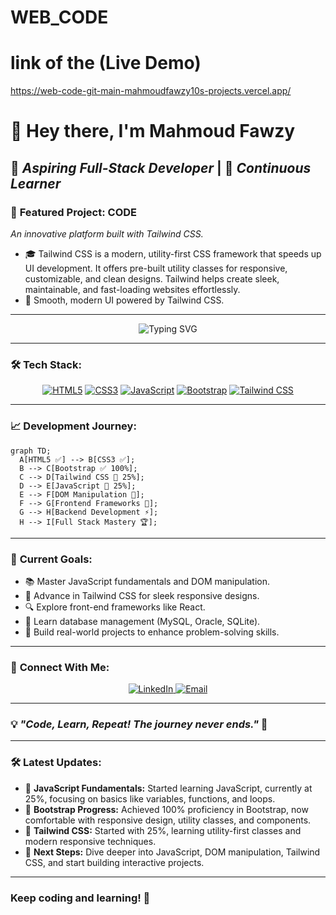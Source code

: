 # WEB_CODE 
# link of the (Live Demo) 
https://web-code-git-main-mahmoudfawzy10s-projects.vercel.app/
# 👋 Hey there, I'm **Mahmoud Fawzy**

## 🚀 *Aspiring Full-Stack Developer* | 🎯 *Continuous Learner*

### 📅 **Featured Project: CODE**

*An innovative platform built with Tailwind CSS.*

- 🎓 Tailwind CSS is a modern, utility-first CSS framework that speeds up UI development.
      It offers pre-built utility classes for responsive, customizable, and clean designs.
     Tailwind helps create sleek, maintainable, and fast-loading websites effortlessly.
- 🔄 Smooth, modern UI powered by Tailwind CSS.

---

<div align="center">
  <img src="https://readme-typing-svg.demolab.com?font=Fira+Code&size=24&pause=1000&color=00BFFF&center=true&vCenter=true&width=435&lines=Hello+World!;Aspiring+Full-Stack+Developer;Coding+My+Way+to+Mastery!" alt="Typing SVG" />
</div>

---

### 🛠️ **Tech Stack:**

<div align="center">
  
  [![HTML5](https://img.shields.io/badge/HTML5-100%25-E34F26?style=for-the-badge&logo=html5&logoColor=white)](https://developer.mozilla.org/en-US/docs/Web/HTML)
  [![CSS3](https://img.shields.io/badge/CSS3-100%25-1572B6?style=for-the-badge&logo=css3&logoColor=white)](https://developer.mozilla.org/en-US/docs/Web/CSS)
  [![JavaScript](https://img.shields.io/badge/JavaScript-25%25-F7DF1E?style=for-the-badge&logo=javascript&logoColor=black)](https://developer.mozilla.org/en-US/docs/Web/JavaScript)
  [![Bootstrap](https://img.shields.io/badge/Bootstrap-100%25-7952B3?style=for-the-badge&logo=bootstrap&logoColor=white)](https://getbootstrap.com/)
  [![Tailwind CSS](https://img.shields.io/badge/Tailwind%20CSS-25%25-38BDF8?style=for-the-badge&logo=tailwind-css&logoColor=white)](https://tailwindcss.com/)

</div>

---

### 📈 **Development Journey:**

```mermaid
graph TD;
  A[HTML5 ✅] --> B[CSS3 ✅];
  B --> C[Bootstrap ✅ 100%];
  C --> D[Tailwind CSS 🚀 25%];
  D --> E[JavaScript 🚀 25%];
  E --> F[DOM Manipulation 🎯];
  F --> G[Frontend Frameworks 🌟];
  G --> H[Backend Development ⚡];
  H --> I[Full Stack Mastery 🏆];
```

---

### 🎯 **Current Goals:**

- 📚 Master JavaScript fundamentals and DOM manipulation.
- 🌟 Advance in Tailwind CSS for sleek responsive designs.
- 🔍 Explore front-end frameworks like React.
- 🏢 Learn database management (MySQL, Oracle, SQLite).
- 🚀 Build real-world projects to enhance problem-solving skills.

---

### 🏧 **Connect With Me:**

<div align="center">
  <a href="https://www.linkedin.com" target="_blank">
    <img src="https://img.shields.io/badge/LinkedIn-Connect-blue?style=for-the-badge&logo=linkedin" alt="LinkedIn" />
  </a>
  <a href="mailto:your.email@example.com">
    <img src="https://img.shields.io/badge/Email-Contact%20Me-red?style=for-the-badge&logo=gmail" alt="Email" />
  </a>
</div>

---

### 💡 *"Code, Learn, Repeat! The journey never ends."* 🚀

---

### 🛠 **Latest Updates:**

- 🎯 **JavaScript Fundamentals:** Started learning JavaScript, currently at 25%, focusing on basics like variables, functions, and loops.
- 🌟 **Bootstrap Progress:** Achieved 100% proficiency in Bootstrap, now comfortable with responsive design, utility classes, and components.
- 🎨 **Tailwind CSS:** Started with 25%, learning utility-first classes and modern responsive techniques.
- 🚀 **Next Steps:** Dive deeper into JavaScript, DOM manipulation, Tailwind CSS, and start building interactive projects.

---

### Keep coding and learning! 🚀

